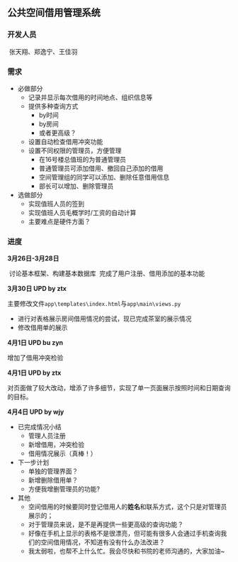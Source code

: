 ## 公共空间借用管理系统

### 开发人员

​	张天翔、郑逸宁、王佳羽

### 需求

+ 必做部分
  + 记录并显示每次借用的时间地点、组织信息等
  + 提供多种查询方式
    + by时间
    + by房间
    + 或者更高级？
  + 设置自动检查借用冲突功能
  + 设置不同权限的管理员，方便管理
    + 在16号楼总值班的为普通管理员
    + 普通管理员可添加借用、撤回自己添加的借用
    + 空间管理组的同学可以添加、删除任意借用信息
    + 部长可以增加、删除管理员
+ 选做部分
  + 实现值班人员的签到
  + 实现值班人员毛概学时/工资的自动计算
  + 主要难点是硬件方面？

### 进度

**3月26日-3月28日**

​	讨论基本框架、构建基本数据库
​	完成了用户注册、借用添加的基本功能

**3月30日 UPD by ztx**

主要修改文件`app\templates\index.html`与`app\main\views.py`

- 进行对表格展示房间借用情况的尝试，现已完成茶室的展示情况
- 修改借用单的展示 

**4月1日 UPD bu zyn**

增加了借用冲突检验

**4月1日 UPD by ztx**

对页面做了较大改动，增添了许多细节，实现了单一页面展示按照时间和日期查询的目标。

**4月4日 UPD by wjy**

+ 已完成情况小结
  + 管理人员注册
  + 新增借用，冲突检验
  + 借用情况展示（真棒！）
+ 下一步计划
  + 单独的管理界面？
  + 新增删除借用单？
  + 方便我增删管理员的功能?
+ 其他
  + 空间借用的时候要同时登记借用人的**姓名**和联系方式，这个只是对管理员展示的；
  + 对于管理员来说，是不是再提供一些更高级的查询功能？
  + 好像在手机上显示的表格不是很漂亮，但可能有很多人会通过手机查询我们的空间借用情况，不知道有没有什么办法改进？
  + 我太弱啦，也帮不上什么忙。我会尽快和书院的老师沟通的，大家加油~